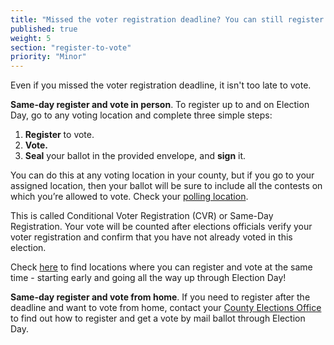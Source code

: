 ```yaml
---
title: "Missed the voter registration deadline? You can still register and vote!"
published: true
weight: 5
section: "register-to-vote"
priority: "Minor"
---
```


Even if you missed the voter registration deadline, it isn't too late to vote. 

**Same-day register and vote in person**. 
To register up to and on Election Day, go to any voting location  and complete three simple steps: 
1. **Register** to vote. 
2. **Vote.**
3. **Seal** your ballot in the provided envelope, and **sign** it.

You can do this at any voting location in your county, but if you go to
your assigned location, then your ballot will be sure to include all the contests on which you’re allowed to vote. Check your [polling location](#section-my-polling-place).

This is called Conditional Voter Registration (CVR) or Same-Day Registration. Your vote will be counted after elections officials verify your voter registration and confirm that you have not already voted in this election. 

Check [here](https://caearlyvoting.sos.ca.gov) to find locations where you can register and vote at the same time - starting early and going all the way up through Election Day! 

**Same-day register and vote from home**. 
If you need to register after the deadline and want to vote from home, contact your [County Elections Office](#section-election-office-contact) to find out how to register and get a vote by mail ballot through Election Day. 

  
